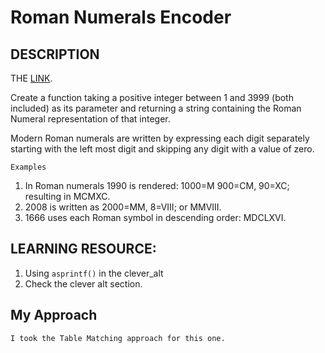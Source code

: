 # Roman Numerals Encoder
## DESCRIPTION
THE [LINK](https://www.codewars.com/kata/51b62bf6a9c58071c600001b/train/c).

Create a function taking a positive integer between 1 and 3999 (both included) as its parameter and returning a string containing the Roman Numeral representation of that integer.

Modern Roman numerals are written by expressing each digit separately starting with the left most digit and skipping any digit with a value of zero. 

```Examples```
1. In Roman numerals 1990 is rendered:
1000=M 900=CM, 90=XC; resulting in MCMXC. 
2. 2008 is written as 2000=MM, 8=VIII; or MMVIII. 
3. 1666 uses each Roman symbol in descending order: MDCLXVI.


## LEARNING RESOURCE:
1. Using `asprintf()` in the clever_alt
2. Check the clever alt section.

## My Approach
    I took the Table Matching approach for this one.
